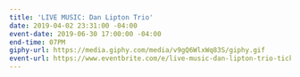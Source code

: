 ```yaml
---
title: 'LIVE MUSIC: Dan Lipton Trio'
date: 2019-04-02 23:31:00 -04:00
event-date: 2019-06-30 17:00:00 -04:00
end-time: 07PM
giphy-url: https://media.giphy.com/media/v9gQ6WlxWq83S/giphy.gif
event-url: https://www.eventbrite.com/e/live-music-dan-lipton-trio-tickets-59807580082
---
```


